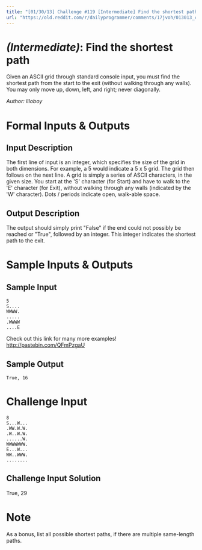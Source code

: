 ```yaml
---
title: "[01/30/13] Challenge #119 [Intermediate] Find the shortest path"
url: "https://old.reddit.com/r/dailyprogrammer/comments/17jvoh/013013_challenge_119_intermediate_find_the/"
---
```



# [](#IntermediateIcon) *(Intermediate)*: Find the shortest path
Given an ASCII grid through standard console input, you must find the shortest path from the start to the exit (without walking through any walls). You may only move up, down, left, and right; never diagonally.

*Author: liloboy*
# Formal Inputs & Outputs
## Input Description
The first line of input is an integer, which specifies the size of the grid in both dimensions. For example, a 5 would indicate a 5 x 5 grid. The grid then follows on the next line. A grid is simply a series of ASCII characters, in the given size. You start at the 'S' character (for Start) and have to walk to the 'E' character (for Exit), without walking through any walls (indicated by the 'W' character). Dots / periods indicate open, walk-able space.
## Output Description
The output should simply print "False" if the end could not possibly be reached or "True", followed by an integer. This integer indicates the shortest path to the exit.
# Sample Inputs & Outputs
## Sample Input
    5
    S....
    WWWW.
    .....
    .WWWW
    ....E

Check out this link for many more examples! http://pastebin.com/QFmPzgaU
## Sample Output
    True, 16
# Challenge Input
    8
    S...W...
    .WW.W.W.
    .W..W.W.
    ......W.
    WWWWWWW.
    E...W...
    WW..WWW.
    ........
## Challenge Input Solution
True, 29
# Note
As a bonus, list all possible shortest paths, if there are multiple same-length paths.
				